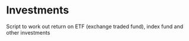 Investments
===========

Script to work out return on ETF (exchange traded fund), index fund and other investments
